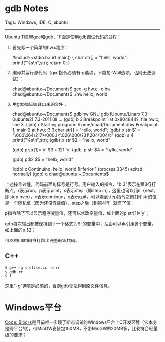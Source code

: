 # gdb Notes
Tags: Windows; IDE; C; ubuntu

------

Ubuntu 11自带gcc和gdb，下面是使用gdb调试代码的过程：

1. 首先写一个简单的hw.c程序：

    #include <stdio.h> 
    int main() { 
        char str[] = "hello, world"; 
        printf("%s\n",str); 
        return 0; 
    } 

1. 编译并运行源代码（gcc指令必须有-g选项，不能加-Wall选项，否则无法调试）：

    chad@ubuntu:~/Documents$ gcc -g hw.c -o hw
    chad@ubuntu:~/Documents$ ./hw 
    hello, world

1. 用gdb调试编译出来的文件：

    chad@ubuntu:~/Documents$ gdb hw 
    GNU gdb (Ubuntu/Linaro 7.3-0ubuntu2) 7.3-2011.08 
    ... 
    (gdb) b 3 
    Breakpoint 1 at 0x8048449: file hw.c, line 3. 
    (gdb) r 
    Starting program: /home/chad/Documents/hw 
    Breakpoint 1, main () at hw.c:3 
    3   char str[] = "hello, world"; 
    (gdb) p str 
    $1 = "\000\364\217*\000U<\026\000\231\204\004\b" 
    (gdb) s 
    4   printf("%s\n",str); 
    (gdb) p str 
    $2 = "hello, world"

    (gdb) p str[1]='y'   $3 = 121 'y' 
    (gdb) p str 
    $4 = "hyllo, world" 

    (gdb) p $2 
    $5 = "hello, world" 

    (gdb) c 
    Continuing. 
    hello, world 
    [Inferior 1 (process 3345) exited normally] 
    (gdb) q 
    chad@ubuntu:~/Documents$ 

上述操作过程，代码前面的标号是行号。用户输入的指令，"b 3"表示在第3行打断点，r表示run，p表示print，s表示step（即step in），这里也可以用n（next，即step over），c表示continue，q表示quit。可以看到step指令之前打印str的值是一个随机值（因为还没有赋值），step之后（到第4行）就有了值；

p指令除了可以显示程序变量值，还可以修改变量值，如上面的p str[1]='y'；

gdb每次输出都被保持到了一个格式为$n的变量中，后面可以再引用这个变量，如上面的p $2；

可以用l(list)指令打印出完整的源代码。

## C++

    $ g++ -g srcfile.cc -o rr
    $ gdb rr
    $ l

这里"-g"选项是必须的，否则gdb无法得到原文件信息。

# Windows平台

[Code::Blocks](http://www.codeblocks.org/)是目前唯一实现了断点调试的Windows平台上C开发环境（它本身是跨平台的），带MinGW安装包100MB，不带MinGW的20MB多，比较符合轻量级的要求；
